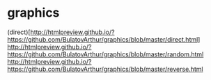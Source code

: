 # graphics
(direct)[http://htmlpreview.github.io/?https://github.com/BulatovArthur/graphics/blob/master/direct.html]
http://htmlpreview.github.io/?https://github.com/BulatovArthur/graphics/blob/master/random.html
http://htmlpreview.github.io/?https://github.com/BulatovArthur/graphics/blob/master/reverse.html
